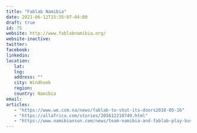 ```yaml
---
title: "Fablab Namibia"
date: 2021-06-12T15:35:07-04:00
draft: true
id: 75
website: http://www.fablabnamibia.org/
website-inactive: 
twitter: 
facebook: 
linkedin: 
location: 
   lat: 
   lng: 
   address: ""
   city: Windhoek
   region: 
   country: Namibia
email: 
articles:
   - "https://www.we.com.na/news/fablab-to-shut-its-doors2018-05-16"
   - "https://allafrica.com/stories/201612210749.html"
   - "https://www.namibiansun.com/news/team-namibia-and-fablab-play-business-matchmakers"
---
```


